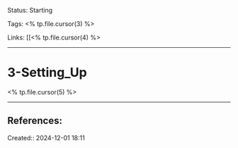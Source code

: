 Status: Starting

Tags: <% tp.file.cursor(3) %>

Links: [[<% tp.file.cursor(4) %>
___

# 3-Setting_Up
<% tp.file.cursor(5) %>
___
## References:

Created:: 2024-12-01 18:11